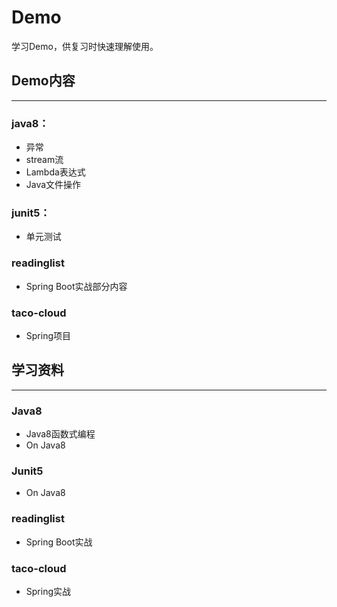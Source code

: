 # Demo
学习Demo，供复习时快速理解使用。

## Demo内容
---
### java8：
- 异常
- stream流
- Lambda表达式
- Java文件操作

### junit5：
- 单元测试

### readinglist
- Spring Boot实战部分内容

### taco-cloud
- Spring项目

## 学习资料
---
### Java8
- Java8函数式编程
- On Java8 

### Junit5
- On Java8

### readinglist
- Spring Boot实战

### taco-cloud
- Spring实战